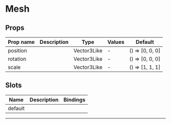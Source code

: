 # Mesh

## Props

| Prop name | Description | Type        | Values | Default            |
| --------- | ----------- | ----------- | ------ | ------------------ |
| position  |             | Vector3Like | -      | () =&gt; [0, 0, 0] |
| rotation  |             | Vector3Like | -      | () =&gt; [0, 0, 0] |
| scale     |             | Vector3Like | -      | () =&gt; [1, 1, 1] |

## Slots

| Name    | Description | Bindings |
| ------- | ----------- | -------- |
| default |             |          |

---
